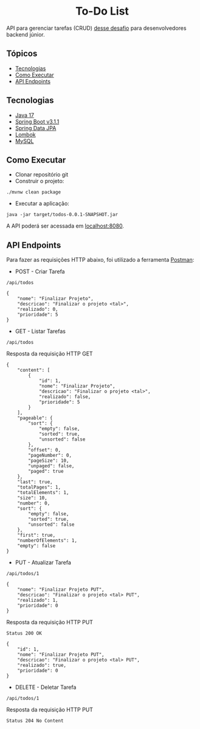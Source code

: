 <h1 align="center">
  To-Do List
</h1>

API para gerenciar tarefas (CRUD) [desse desafio](https://github.com/simplify-liferay/desafio-junior-backend-simplify) para desenvolvedores backend júnior.

## Tópicos

- [Tecnologias](https://github.com/jawwadbr/todos-api#tecnologias)
- [Como Executar](https://github.com/jawwadbr/todos-api#como-executar)
- [API Endpoints](https://github.com/jawwadbr/todos-api#api-endpoints)

## Tecnologias

- [Java 17](https://docs.oracle.com/en/java/javase/17/)
- [Spring Boot v3.1.1](https://spring.io/projects/spring-boot)
- [Spring Data JPA](https://docs.spring.io/spring-data/data-jpa/docs/current/reference/html/#repositories)
- [Lombok](https://projectlombok.org/features/)
- [MySQL](https://dev.mysql.com/doc/)

## Como Executar

- Clonar repositório git
- Construir o projeto:
```
./mvnw clean package
```
- Executar a aplicação: 
```
java -jar target/todos-0.0.1-SNAPSHOT.jar
```

A API poderá ser acessada em [localhost:8080](http://localhost:8080).

## API Endpoints

Para fazer as requisições HTTP abaixo, foi utilizado a ferramenta [Postman](https://www.postman.com):

- POST - Criar Tarefa
```
/api/todos

{
    "nome": "Finalizar Projeto",
    "descricao": "Finalizar o projeto <tal>",
    "realizado": 0,
    "prioridade": 5
}
```
- GET - Listar Tarefas
```
/api/todos
```
Resposta da requisição HTTP GET
```
{
    "content": [
        {
            "id": 1,
            "nome": "Finalizar Projeto",
            "descricao": "Finalizar o projeto <tal>",
            "realizado": false,
            "prioridade": 5
        }
    ],
    "pageable": {
        "sort": {
            "empty": false,
            "sorted": true,
            "unsorted": false
        },
        "offset": 0,
        "pageNumber": 0,
        "pageSize": 10,
        "unpaged": false,
        "paged": true
    },
    "last": true,
    "totalPages": 1,
    "totalElements": 1,
    "size": 10,
    "number": 0,
    "sort": {
        "empty": false,
        "sorted": true,
        "unsorted": false
    },
    "first": true,
    "numberOfElements": 1,
    "empty": false
}
```
- PUT - Atualizar Tarefa
```
/api/todos/1

{
    "nome": "Finalizar Projeto PUT",
    "descricao": "Finalizar o projeto <tal> PUT",
    "realizado": 1,
    "prioridade": 0
}
```
Resposta da requisição HTTP PUT
```
Status 200 OK

{
    "id": 1,
    "nome": "Finalizar Projeto PUT",
    "descricao": "Finalizar o projeto <tal> PUT",
    "realizado": true,
    "prioridade": 0
}
```
- DELETE - Deletar Tarefa
```
/api/todos/1
```
Resposta da requisição HTTP PUT
```
Status 204 No Content
```